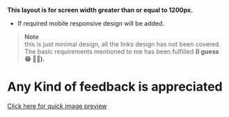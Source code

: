 **This layout is for screen width greater than or equal to 1200px.**

- If required mobile responsive design will be added.

> **Note**  
> this is just minimal design, all the links design has not been covered.
> The basic requirements mentioned to me has been fulfilled **(I guess 😁 😬😬).**

# **Any Kind of feedback is appreciated**

[Click here for quick image preview](https://imgur.com/gallery/j31Oiqn "Click here for quick image preview")
